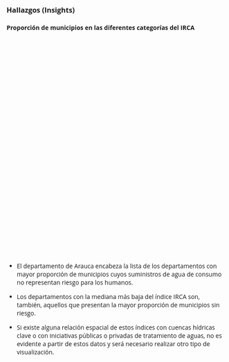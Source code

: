 ### Hallazgos (Insights)

#### Proporción de municipios en las diferentes categorías del IRCA

<style>
body {
  font-family: 'Open Sans', sans-serif;
}
#main {
  width: 1000px;
}
.axis .domain {
  display: none;
}
  
</style>
<div id="main">
<svg width="1000" height="500"></svg>
</div>
<script src="https://d3js.org/d3.v4.min.js"></script>
<script>
  
//Dimensiones del objeto SVG y consideraciones de márgenes para el caso particular. 
  
var bottomLabelMargin = 70,
    rightLabelMargin = 300;
  
var svg = d3.select("svg"),
    margin = {top: 20, right: 50, bottom: 50, left: 40},
    width = +svg.attr("width") - margin.left - margin.right - rightLabelMargin,
    height = +svg.attr("height") - margin.top - margin.bottom - bottomLabelMargin,
    g = svg.append("g").attr("transform", "translate(" + margin.left + "," + margin.top + ")");

// Selección de la escala del eje x
var x = d3.scaleBand()
    .rangeRound([0, width])
    .paddingInner(0.05)
    .align(0.1);

// Selección de la escala del eje y
var y = d3.scaleLinear()
    .rangeRound([height, 0]);

//Selección de los colores de las barras 
var z = d3.scaleOrdinal()
    .range(["#bd0026","#f03b20","#fd8d3c","#fecc5c","#f1eef6"]);

//Carga de los datos para la visualización. Son datos procesados derivados de los 
d3.csv("datasets/sivicap2015_viz2.csv", function(d, i, columns) {
  for (i = 1, t = 0; i < 6; ++i) t += d[columns[i]] = +d[columns[i]];
  d.total = t;
  return d;
}, function(error, data) {
  if (error) throw error;

  //Selección de las columnas del conjunto de datos que utilizaré
  var keys = data.columns.slice(1, 6);

  //Ordenamiento de los datos según la categoría de sin riesgo para la 
  data.sort(function(a, b) { return b.sinRiesgoPerc - a.sinRiesgoPerc; });
  x.domain(data.map(function(d) { return d.departamento; }));
  y.domain([0, d3.max(data, function(d) { return d.total; })]).nice();
  z.domain(keys);

  
  g.append("g")
    .selectAll("g")
    .data(d3.stack().keys(keys)(data))
    .enter().append("g")
      .attr("fill", function(d) { return z(d.key); })
    .selectAll("rect")
    .data(function(d) { return d; })
    .enter().append("rect")
      .attr("x", function(d) { return x(d.data.departamento); })
      .attr("y", function(d) { return y(d[1]); })
      .attr("height", function(d) { return y(d[0]) - y(d[1]); })
      .attr("width", x.bandwidth())
    .on("mouseover", function() { tooltip.style("display", null); d3.select(this).attr("fill", "#588C73")})
    .on("mouseout", function(d, i) { tooltip.style("display", "none");d3.select(this).attr("fill", function() {
                return "";
            });})
    .on("mousemove", function(d) {
      console.log(d);
      var xPosition = d3.mouse(this)[0]- 10;
      var yPosition = d3.mouse(this)[1]- 10;
      tooltip.attr("transform", "translate(" + (xPosition + 10) + "," + yPosition + ")");
      tooltip.select("text").text("Porcentaje de municipios en esta categoría de riesgo: " + d3.format(".4")(d[1]-d[0]) + "%");
    })
  	.attr("class", "bar");

    
  //Definiciones del eje X con rotación de etiquetas.
  g.append("g")
      .attr("class", "axis")
      .attr("transform", "translate(0," + height + ")")
      .call(d3.axisBottom(x))
    	.selectAll("text")
  		.attr("transform", "rotate(45)")
      .attr("text-anchor", "start")
  		.attr("font-size", "12");
  
  //Definiciones del eje Y: Etiquetas, rótulo del eje y tamaño.
  g.append("g")
      .attr("class", "axis")
      .call(d3.axisLeft(y).ticks(null, "s"))
    .append("text")
      .attr("x", 2)
      .attr("y", y(y.ticks().pop()) + 0.5)
      .attr("dy", "0.32em")
      .attr("fill", "#000")
      .attr("font-weight", "bold")
      .attr("text-anchor", "start")
  		.text("Porcentaje de municipios por rangos de riesgo del IRCA (%)")
  		.attr("font-size", 12)
    	.attr("text-anchor", "middle")
  		.attr("transform", "rotate(-90)")
  		.attr("x", 0 - (height/2))
  		.attr("y", 5 - margin.left);

  //Definiciones de las convenciones, fuente y posición
  var legend = g.append("g")
      .attr("font-family", "helvetica")
      .attr("font-size", 12)
      .attr("text-anchor", "start")
    .selectAll("g")
    .data(keys.slice())
    .enter().append("g")
      .attr("transform", function(d, i) { return "translate(0," + i * 26 + ")"; });

  legend.append("rect")
      .attr("x", width - 10)
      .attr("width", 19)
      .attr("height", 19)
      .attr("fill", z);

  //Nombrando las convenciones
  legend.append("text")
      .attr("x", width + 20)
      .attr("y", 9.5)
      .attr("dy", "0.32em")
      .text(function(d) { t = ""; if(d == "inviablePerc"){ t = "Sanitariamente inviable"} else if (d == "altoPerc"){ t = "Riesgo alto"} else if (d == "medioPerc"){ t = "Riesgo medio"} else if (d == "bajoPerc"){ t = "Riesgo bajo"} else {t = "Sin riesgo"}; return t });
});

  //Preparación de la forma de los tooltips
  var tooltip = svg.append("g")
    .attr("class", "tooltip")
    .style("display", "none");
      
  //Creación del rectángulo del tooltip
  tooltip.append("rect")
    .attr("width", 360)
    .attr("height", 22)
    .attr("fill", "white")
    .style("opacity", 0.4);

  //Justificación del texto en el rectángulo
  tooltip.append("text")
    .attr("x", 2)
    .attr("dy", "1.2em")
    .style("text-anchor", "center")
    .attr("font-size", "12px")
    .attr("font-weight", "bold");

</script>

* El departamento de Arauca encabeza la lista de los departamentos con mayor proporción de municipios cuyos suministros de agua de consumo no representan riesgo para los humanos.

* Los departamentos con la mediana más baja del índice IRCA son, también, aquellos que presentan la mayor proporción de municipios sin riesgo.

* Si existe alguna relación espacial de estos índices con cuencas hídricas clave o con iniciativas públicas o privadas de tratamiento de aguas, no es evidente a partir de estos datos y será necesario realizar otro tipo de visualización.
